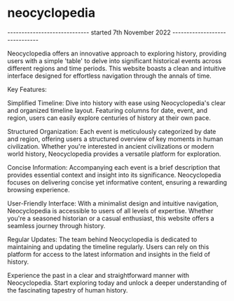 # neocyclopedia

----------------------------- started 7th November 2022 ------------------------------

Neocyclopedia offers an innovative approach to exploring history, providing users with a simple 'table' to delve into significant historical events across different regions and time periods. This website boasts a clean and intuitive interface designed for effortless navigation through the annals of time.

Key Features:

Simplified Timeline: Dive into history with ease using Neocyclopedia's clear and organized timeline layout. Featuring columns for date, event, and region, users can easily explore centuries of history at their own pace.

Structured Organization: Each event is meticulously categorized by date and region, offering users a structured overview of key moments in human civilization. Whether you're interested in ancient civilizations or modern world history, Neocyclopedia provides a versatile platform for exploration.

Concise Information: Accompanying each event is a brief description that provides essential context and insight into its significance. Neocyclopedia focuses on delivering concise yet informative content, ensuring a rewarding browsing experience.

User-Friendly Interface: With a minimalist design and intuitive navigation, Neocyclopedia is accessible to users of all levels of expertise. Whether you're a seasoned historian or a casual enthusiast, this website offers a seamless journey through history.

Regular Updates: The team behind Neocyclopedia is dedicated to maintaining and updating the timeline regularly. Users can rely on this platform for access to the latest information and insights in the field of history.

Experience the past in a clear and straightforward manner with Neocyclopedia. Start exploring today and unlock a deeper understanding of the fascinating tapestry of human history.
